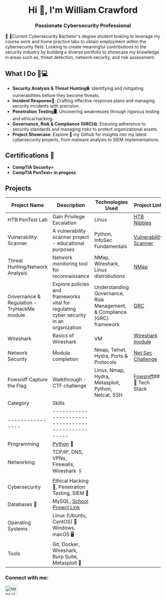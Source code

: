 <h1 align="center">Hi 👋, I'm William Crawford</h1>
<h3 align="center">Passionate Cybersecurity Professional</h3>

🏫 🥇Current Cybersecurity Bachelor's degree student looking to leverage my course work and home practice labs to obtain employment within the cybersecurity field.  Looking to create meaningful contributions to the security industry by building a diverse portfolio to showcase my knowledge in areas such as, threat detection, network security, and risk assessment.  
## What I Do 🥸💻

- **Security Analysis & Threat Hunting🔒**: Identifying and mitigating vulnerabiltiies before they become threats.
- **Incident Response🔬**: Crafting effective response plans and managing security incidents with precision.
- **Penetration Testing🖥️**: Uncovering weaknesses through rigorous testing and ethical hacking.
- **Governance, Risk & Compliance (GRC)⚖️**: Ensuring adherence to security standards and managing risks to protect organizational assets.
- **Project Showcase**: Explore 🧭 my Github for insights into my latest cybersecurity projects, from malware analysis to SIEM implementations.

## Certifications 📝
- **CompTIA Security+**
- **CompTIA PenTest+ in progess**
## Projects
| Project Name | Description | Technologies Used | Project Link |
|--------------|-------------|-------------------|--------------|
| HTB PenTest Lab   | Gain Privilege Escalation | Linux | [HTB Nibbles](https://github.com/WCrawf02/HTB-Nibbles)|
| Vulnerability Scanner | A vulnerability scanner project - educational purposes | Python, InfoSec Fundamentals | [Vulnerability Scanner](https://github.com/WCrawf02/Vulnerability-Scanner-Project) |
| Threat Hunting/Network Analysis| Network monitoring tool for reconnaissance| NMap, Wireshark, Linux distrobutions | [NMap](https://github.com/WCrawf02/Security-Toolbox/blob/main/nmap.py)|
| Governance & Regulation - TryHackMe module | Explore policies and frameworks vital for regulating cyber security in an organization | Understanding Governance, Risk Management, & Compliance (GRC) framework |[GRC](https://github.com/WCrawf02/GRC/blob/main/README.md)
| Wireshark | Basics of Wireshark | VM |[Wireshark module](https://github.com/WCrawf02/Wireshark-Basics)|
| Network Security | Module completion | Nmap, Telnet, Hydra, Ports & Protocols| [Net Sec Challenge](https://github.com/WCrawf02/Network-Security-Challenge/tree/main)
| Fowsniff Capture the Flag | Walkthrough - CTF challenge | Linux, Nmap, Hydra, Metasploit, Python, Netcat, SSH | [Fowsniff](https://github.com/WCrawf02/Fowsniff-CTF/blob/main/README.md)## 💎 Tech Stack
| Category       | Skills                                          |
|----------------|-------------------------------------------------|
| Programming    | [Python](https://github.com/WCrawf02/Python-Monthly-budget-project-) &#x1F40D;|
| Networking     | TCP/IP, DNS, VPNs, Firewalls, Wireshark 🖇️       |
| Cybersecurity  | Ethical Hacking 🔐, Penetration Testing, SIEM 🛑      |
| Databases 💾     | MySQL, <a href="https://github.com/WCrawf02/Database-project">School Project Link</a>|              |
| Operating Systems | Linux (Ubuntu, CentOS) &#x1F427; Windows, macOS 🖥️        |
| Tools          | Git, Docker, Wireshark, Burp Suite, Metasploit 🧨 |



<h3 align="left">Connect with me:</h3>
<p align="left">
<a href="https://linkedin.com/in/https://www.linkedin.com/in/williamcrawford813/" target="blank"><img align="center" src="https://raw.githubusercontent.com/rahuldkjain/github-profile-readme-generator/master/src/images/icons/Social/linked-in-alt.svg" alt="https://www.linkedin.com/in/williamcrawford813/" height="30" width="40" /></a>
</p>


